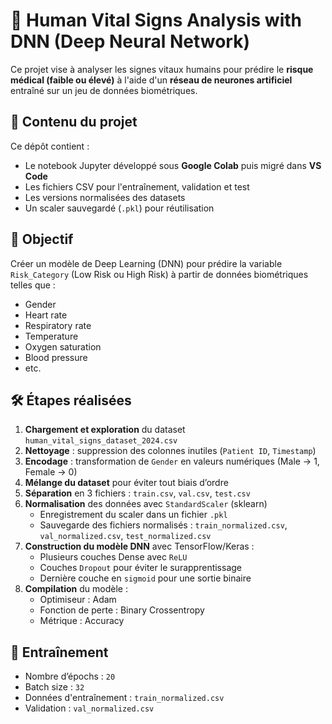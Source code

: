 # 🔬 Human Vital Signs Analysis with DNN (Deep Neural Network)

Ce projet vise à analyser les signes vitaux humains pour prédire le **risque médical (faible ou élevé)** à l'aide d'un **réseau de neurones artificiel** entraîné sur un jeu de données biométriques.

## 📁 Contenu du projet

Ce dépôt contient :
- Le notebook Jupyter développé sous **Google Colab** puis migré dans **VS Code**
- Les fichiers CSV pour l'entraînement, validation et test
- Les versions normalisées des datasets
- Un scaler sauvegardé (`.pkl`) pour réutilisation

## 🧠 Objectif

Créer un modèle de Deep Learning (DNN) pour prédire la variable `Risk_Category` (Low Risk ou High Risk) à partir de données biométriques telles que :
- Gender
- Heart rate
- Respiratory rate
- Temperature
- Oxygen saturation
- Blood pressure
- etc.

## 🛠️ Étapes réalisées

1. **Chargement et exploration** du dataset `human_vital_signs_dataset_2024.csv`
2. **Nettoyage** : suppression des colonnes inutiles (`Patient ID`, `Timestamp`)
3. **Encodage** : transformation de `Gender` en valeurs numériques (Male → 1, Female → 0)
4. **Mélange du dataset** pour éviter tout biais d’ordre
5. **Séparation** en 3 fichiers : `train.csv`, `val.csv`, `test.csv`
6. **Normalisation** des données avec `StandardScaler` (sklearn)
   - Enregistrement du scaler dans un fichier `.pkl`
   - Sauvegarde des fichiers normalisés : `train_normalized.csv`, `val_normalized.csv`, `test_normalized.csv`
7. **Construction du modèle DNN** avec TensorFlow/Keras :
   - Plusieurs couches Dense avec `ReLU`
   - Couches `Dropout` pour éviter le surapprentissage
   - Dernière couche en `sigmoid` pour une sortie binaire
8. **Compilation** du modèle :
   - Optimiseur : Adam
   - Fonction de perte : Binary Crossentropy
   - Métrique : Accuracy

## 🧪 Entraînement

- Nombre d’épochs : `20`
- Batch size : `32`
- Données d'entraînement : `train_normalized.csv`
- Validation : `val_normalized.csv`


